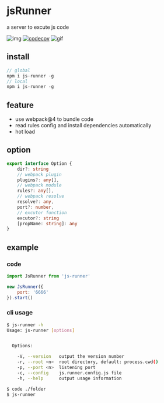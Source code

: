 # jsRunner
a server to excute js code

![img](https://api.travis-ci.org/anc95/jsRunner.svg?branch=master)
[![codecov](https://codecov.io/gh/anc95/jsRunner/branch/master/graph/badge.svg)](https://codecov.io/gh/anc95/jsRunner)
![gif](./static/isrunner-demo.gif)

## install
``` javascript
// global
npm i js-runner -g
// local
npm i js-runner -g
```

## feature
- use webpack@4 to bundle code
- read rules config and install dependencies automatically
- hot load

## option
``` typescript
export interface Option {
    dir?: string
    // webpack plugin
    plugins?: any[],
    // webpack module
    rules?: any[],
    // webpack resolve
    resolve?: any,
    port?: number,
    // excutor function
    excutor?: string
    [propName: string]: any
}
```
## example
### code
``` javascript
import JsRunner from 'js-runner'

new JsRunner({
    port: '6666'
}).start()
```

### cli usage
```bash
$ js-runner -h
Usage: js-runner [options]


  Options:

    -V, --version   output the version number
    -r, --root <n>  root directory, default: process.cwd()
    -p, --port <n>  listening port
    -c, --config    js.runner.config.js file
    -h, --help      output usage information
```

```bash
$ code ./folder
$ js-runner
```
